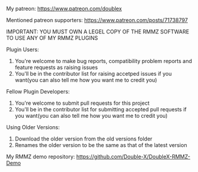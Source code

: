 My patreon: https://www.patreon.com/doublex

Mentioned patreon supporters: https://www.patreon.com/posts/71738797

IMPORTANT: YOU MUST OWN A LEGEL COPY OF THE RMMZ SOFTWARE TO USE ANY OF MY RMMZ PLUGINS

Plugin Users:
1. You're welcome to make bug reports, compatibility problem reports and feature requests as raising issues
2. You'll be in the contributor list for raising accetped issues if you want(you can also tell me how you want me to credit you)

Fellow Plugin Developers:
1. You're welcome to submit pull requests for this project
2. You'll be in the contributor list for submitting accepted pull requests if you want(you can also tell me how you want me to credit you)

Using Older Versions:
1. Download the older version from the old versions folder
2. Renames the older version to be the same as that of the latest version

My RMMZ demo repository: https://github.com/Double-X/DoubleX-RMMZ-Demo
